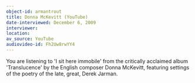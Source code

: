 ```yaml
---
object-id: armantrout
title: Donna McKevitt (YouTube)
date-interviewed: December 6, 2009
interviewer: 
location: 
av_source: YouTube
audiovideo-id: Fh2Uw8rwYY4
---
```


You are listening to 'I sit here immobile' from the critically acclaimed album 'Translucence' by the English composer Donna McKevitt, featuring settings of the poetry of the late, great, Derek Jarman. 
